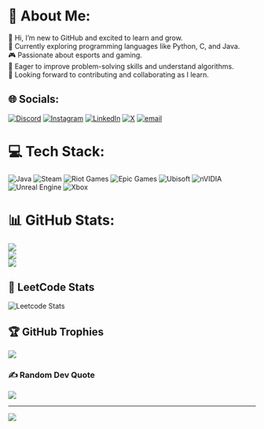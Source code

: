 # 💫 About Me:
👋 Hi, I’m new to GitHub and excited to learn and grow.<br>📖 Currently exploring programming languages like Python, C, and Java.<br>🎮 Passionate about esports and gaming.<br>🧠 Eager to improve problem-solving skills and understand algorithms.<br>🚀 Looking forward to contributing and collaborating as I learn.


## 🌐 Socials:
[![Discord](https://img.shields.io/badge/Discord-%237289DA.svg?logo=discord&logoColor=white)](https://discord.gg/https://discord.gg/Jm7bxzQ4) [![Instagram](https://img.shields.io/badge/Instagram-%23E4405F.svg?logo=Instagram&logoColor=white)](https://instagram.com/https://www.instagram.com/aniketsharma2914/) [![LinkedIn](https://img.shields.io/badge/LinkedIn-%230077B5.svg?logo=linkedin&logoColor=white)](https://linkedin.com/in/aniket-sharma-20050428a) [![X](https://img.shields.io/badge/X-black.svg?logo=X&logoColor=white)](https://x.com/@AniketX2914) [![email](https://img.shields.io/badge/Email-D14836?logo=gmail&logoColor=white)](mailto:aniketsharma2914@gmail.com) 

# 💻 Tech Stack:
![Java](https://img.shields.io/badge/java-%23ED8B00.svg?style=for-the-badge&logo=openjdk&logoColor=white) ![Steam](https://img.shields.io/badge/steam-%23000000.svg?style=for-the-badge&logo=steam&logoColor=white) ![Riot Games](https://img.shields.io/badge/riotgames-D32936.svg?style=for-the-badge&logo=riotgames&logoColor=white) ![Epic Games](https://img.shields.io/badge/epicgames-%23313131.svg?style=for-the-badge&logo=epicgames&logoColor=white) ![Ubisoft](https://img.shields.io/badge/Ubisoft-%23F5F5F5.svg?style=for-the-badge&logo=Ubisoft&logoColor=black) ![nVIDIA](https://img.shields.io/badge/nVIDIA-%2376B900.svg?style=for-the-badge&logo=nVIDIA&logoColor=white) ![Unreal Engine](https://img.shields.io/badge/unrealengine-%23313131.svg?style=for-the-badge&logo=unrealengine&logoColor=white) ![Xbox](https://img.shields.io/badge/xbox-%23107C10.svg?style=for-the-badge&logo=xbox&logoColor=white)

# 📊 GitHub Stats:
![](https://github-readme-stats.vercel.app/api?username=ZENINxOMEGA&theme=dark&hide_border=false&include_all_commits=true&count_private=false)<br/>
![](https://nirzak-streak-stats.vercel.app/?user=ZENINxOMEGA&theme=dark&hide_border=false)<br/>
![](https://github-readme-stats.vercel.app/api/top-langs/?username=ZENINxOMEGA&theme=dark&hide_border=false&include_all_commits=true&count_private=false&layout=compact)

## 🧠 LeetCode Stats
![Leetcode Stats](https://leetcard.jacoblin.cool/AniketSharma29?theme=dark&font=Roboto&ext=heatmap)

## 🏆 GitHub Trophies
![](https://github-profile-trophy.vercel.app/?username=ZENINxOMEGA&theme=radical&no-frame=false&no-bg=true&margin-w=4)

### ✍️ Random Dev Quote
![](https://quotes-github-readme.vercel.app/api?type=horizontal&theme=radical)

---
[![](https://visitcount.itsvg.in/api?id=ZENINxOMEGA&icon=0&color=0)](https://visitcount.itsvg.in)

<!-- Proudly created with GPRM ( https://gprm.itsvg.in ) -->
